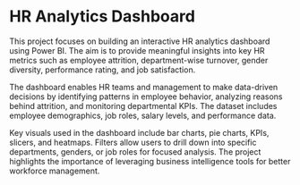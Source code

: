 # HR Analytics Dashboard

This project focuses on building an interactive HR analytics dashboard using Power BI. The aim is to provide meaningful insights into key HR metrics such as employee attrition, department-wise turnover, gender diversity, performance rating, and job satisfaction.

The dashboard enables HR teams and management to make data-driven decisions by identifying patterns in employee behavior, analyzing reasons behind attrition, and monitoring departmental KPIs. The dataset includes employee demographics, job roles, salary levels, and performance data.

Key visuals used in the dashboard include bar charts, pie charts, KPIs, slicers, and heatmaps. Filters allow users to drill down into specific departments, genders, or job roles for focused analysis. The project highlights the importance of leveraging business intelligence tools for better workforce management.
